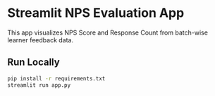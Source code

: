 # Streamlit NPS Evaluation App

This app visualizes NPS Score and Response Count from batch-wise learner feedback data.

## Run Locally

```bash
pip install -r requirements.txt
streamlit run app.py
